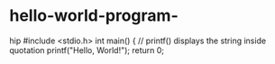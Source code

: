 # hello-world-program-
hip
#include <stdio.h>
int main() {
   // printf() displays the string inside quotation
   printf("Hello, World!");
   return 0;
